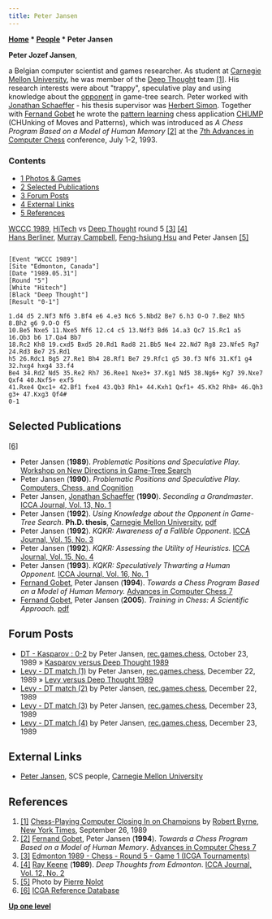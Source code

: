 ```yaml
---
title: Peter Jansen
---
```

**[Home](Home "Home") \* [People](People "People") \* Peter Jansen**


**Peter Jozef Jansen**,  

a Belgian computer scientist and games researcher. As student at [Carnegie Mellon University](Carnegie_Mellon_University "Carnegie Mellon University"), he was member of the [Deep Thought](Deep_Thought "Deep Thought") team <a id="cite-note-1" href="#cite-ref-1">[1]</a>. His research interests were about "trappy", speculative play and using knowledge about the [opponent](Opponent_Model_Search "Opponent Model Search") in game-tree search. Peter worked with [Jonathan Schaeffer](Jonathan_Schaeffer "Jonathan Schaeffer") - his thesis supervisor was [Herbert Simon](Herbert_Simon "Herbert Simon"). Together with [Fernand Gobet](Fernand_Gobet "Fernand Gobet") he wrote the [pattern learning](index.php?title=Pattern_Learning&action=edit&redlink=1 "Pattern Learning (page does not exist)") chess application [CHUMP](CHUMP "CHUMP") (CHUnking of Moves and Patterns), which was introduced as *A Chess Program Based on a Model of Human Memory* <a id="cite-note-2" href="#cite-ref-2">[2]</a> at the [7th Advances in Computer Chess](Advances_in_Computer_Chess_7 "Advances in Computer Chess 7") conference, July 1-2, 1993.



### Contents


* [1 Photos & Games](#photos-.26-games)
* [2 Selected Publications](#selected-publications)
* [3 Forum Posts](#forum-posts)
* [4 External Links](#external-links)
* [5 References](#references)






 [](File:Hitech-DeepThought-Edmonton-1989.jpg) 
[WCCC 1989](WCCC_1989 "WCCC 1989"), [HiTech](HiTech "HiTech") vs [Deep Thought](Deep_Thought "Deep Thought") round 5 <a id="cite-note-3" href="#cite-ref-3">[3]</a> <a id="cite-note-4" href="#cite-ref-4">[4]</a>  
[Hans Berliner](Hans_Berliner "Hans Berliner"), [Murray Campbell](Murray_Campbell "Murray Campbell"), [Feng-hsiung Hsu](Feng-hsiung_Hsu "Feng-hsiung Hsu") and Peter Jansen <a id="cite-note-5" href="#cite-ref-5">[5]</a>




```

[Event "WCCC 1989"]
[Site "Edmonton, Canada"]
[Date "1989.05.31"]
[Round "5"]
[White "Hitech"]
[Black "Deep Thought"]
[Result "0-1"]

1.d4 d5 2.Nf3 Nf6 3.Bf4 e6 4.e3 Nc6 5.Nbd2 Be7 6.h3 O-O 7.Be2 Nh5 8.Bh2 g6 9.O-O f5
10.Be5 Nxe5 11.Nxe5 Nf6 12.c4 c5 13.Ndf3 Bd6 14.a3 Qc7 15.Rc1 a5 16.Qb3 b6 17.Qa4 Bb7
18.Rc2 Kh8 19.cxd5 Bxd5 20.Rd1 Rad8 21.Bb5 Ne4 22.Nd7 Rg8 23.Nfe5 Rg7 24.Rd3 Be7 25.Rd1
h5 26.Rdc1 Bg5 27.Re1 Bh4 28.Rf1 Be7 29.Rfc1 g5 30.f3 Nf6 31.Kf1 g4 32.hxg4 hxg4 33.f4
Be4 34.Rd2 Nd5 35.Re2 Rh7 36.Ree1 Nxe3+ 37.Kg1 Nd5 38.Ng6+ Kg7 39.Nxe7 Qxf4 40.Nxf5+ exf5
41.Rxe4 Qxc1+ 42.Bf1 fxe4 43.Qb3 Rh1+ 44.Kxh1 Qxf1+ 45.Kh2 Rh8+ 46.Qh3 g3+ 47.Kxg3 Qf4#
0-1

```

  




## Selected Publications


<a id="cite-note-6" href="#cite-ref-6">[6]</a>



* Peter Jansen (**1989**). *Problematic Positions and Speculative Play.* [Workshop on New Directions in Game-Tree Search](WCCC_1989#Workshop "WCCC 1989")
* Peter Jansen (**1990**). *Problematic Positions and Speculative Play.* [Computers, Chess, and Cognition](Computers,_Chess,_and_Cognition "Computers, Chess, and Cognition")
* Peter Jansen, [Jonathan Schaeffer](Jonathan_Schaeffer "Jonathan Schaeffer") (**1990**). *Seconding a Grandmaster*. [ICCA Journal, Vol. 13, No. 1](ICGA_Journal#13_1 "ICGA Journal")
* Peter Jansen (**1992**). *Using Knowledge about the Opponent in Game-Tree Search*. **Ph.D. thesis**, [Carnegie Mellon University](Carnegie_Mellon_University "Carnegie Mellon University"), [pdf](http://www.dtic.mil/cgi-bin/GetTRDoc?AD=ADA259234&Location=U2&doc=GetTRDoc.pdf)
* Peter Jansen (**1992**). *KQKR: Awareness of a Fallible Opponent*. [ICCA Journal, Vol. 15, No. 3](ICGA_Journal#15_3 "ICGA Journal")
* Peter Jansen (**1992**). *KQKR: Assessing the Utility of Heuristics.* [ICCA Journal, Vol. 15, No. 4](ICGA_Journal#15_4 "ICGA Journal")
* Peter Jansen (**1993**). *KQKR: Speculatively Thwarting a Human Opponent.* [ICCA Journal, Vol. 16, No. 1](ICGA_Journal#16_1 "ICGA Journal")
* [Fernand Gobet](Fernand_Gobet "Fernand Gobet"), Peter Jansen (**1994**). *Towards a Chess Program Based on a Model of Human Memory.* [Advances in Computer Chess 7](Advances_in_Computer_Chess_7 "Advances in Computer Chess 7")
* [Fernand Gobet](Fernand_Gobet "Fernand Gobet"), Peter Jansen (**2005**). *Training in Chess: A Scientific Approach*. [pdf](http://www.brunel.ac.uk/~hsstffg/preprints/Training_in_chess.PDF)


## Forum Posts


* [DT - Kasparov : 0-2](https://groups.google.com/d/msg/rec.games.chess/6Dm8HdxUFM8/hBlVnQkxqBcJ) by Peter Jansen, [rec.games.chess](Computer_Chess_Forums "Computer Chess Forums"), October 23, 1989 » [Kasparov versus Deep Thought 1989](Kasparov_versus_Deep_Thought_1989 "Kasparov versus Deep Thought 1989")
* [Levy - DT match (1)](https://groups.google.com/d/msg/rec.games.chess/P-_Glk_Eta0/zQiLzkpRrq0J) by Peter Jansen, [rec.games.chess](Computer_Chess_Forums "Computer Chess Forums"), December 22, 1989 » [Levy versus Deep Thought 1989](Levy_versus_Deep_Thought_1989 "Levy versus Deep Thought 1989")
* [Levy - DT match (2)](https://groups.google.com/d/msg/rec.games.chess/9rI-3sgNfXc/eXmmXvTOjOIJ) by Peter Jansen, [rec.games.chess](Computer_Chess_Forums "Computer Chess Forums"), December 22, 1989
* [Levy - DT match (3)](https://groups.google.com/d/msg/rec.games.chess/9wMJRB2iHLw/56JB8LPXFRUJ) by Peter Jansen, [rec.games.chess](Computer_Chess_Forums "Computer Chess Forums"), December 23, 1989
* [Levy - DT match (4)](https://groups.google.com/d/msg/rec.games.chess/ZOBAvN0-29c/HMQiuEePe7MJ) by Peter Jansen, [rec.games.chess](Computer_Chess_Forums "Computer Chess Forums"), December 23, 1989


## External Links


* [Peter Jansen](http://people.cs.cmu.edu/Person/412), SCS people, [Carnegie Mellon University](Carnegie_Mellon_University "Carnegie Mellon University")


## References


1. <a id="cite-ref-1" href="#cite-note-1">[1]</a> [Chess-Playing Computer Closing In on Champions](http://query.nytimes.com/gst/fullpage.html?res=950DEEDF1F3DF935A1575AC0A96F948260&sec=&spon=&pagewanted=all) by [Robert Byrne](https://en.wikipedia.org/wiki/Robert_Byrne), [New York Times](https://en.wikipedia.org/wiki/The_New_York_Times), September 26, 1989
2. <a id="cite-ref-2" href="#cite-note-2">[2]</a> [Fernand Gobet](Fernand_Gobet "Fernand Gobet"), Peter Jansen (**1994**). *Towards a Chess Program Based on a Model of Human Memory*. [Advances in Computer Chess 7](Advances_in_Computer_Chess_7 "Advances in Computer Chess 7")
3. <a id="cite-ref-3" href="#cite-note-3">[3]</a> [Edmonton 1989 - Chess - Round 5 - Game 1 (ICGA Tournaments)](https://www.game-ai-forum.org/icga-tournaments/round.php?tournament=14&round=5&id=1)
4. <a id="cite-ref-4" href="#cite-note-4">[4]</a> [Ray Keene](https://en.wikipedia.org/wiki/Raymond_Keene) (**1989**). *Deep Thoughts from Edmonton*. [ICCA Journal, Vol. 12, No. 2](ICGA_Journal#12_2 "ICGA Journal")
5. <a id="cite-ref-5" href="#cite-note-5">[5]</a> Photo by [Pierre Nolot](Pierre_Nolot "Pierre Nolot")
6. <a id="cite-ref-6" href="#cite-note-6">[6]</a> [ICGA Reference Database](ICGA_Journal#RefDB "ICGA Journal")

**[Up one level](People "People")**







 
